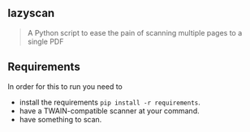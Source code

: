 ## lazyscan
> A Python script to ease the pain of scanning multiple pages to a single PDF

## Requirements 

In order for this to run you need to 

* install the requirements `pip install -r requirements`.
* have a TWAIN-compatible scanner at your command. 
* have something to scan.

